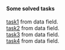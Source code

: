 #### Some solved tasks  
[task1](https://github.com/aprotopopov/spice/blob/master/data/data_task1.ipynb) from data field.  
[task2](https://github.com/aprotopopov/spice/blob/master/data/data_task2.ipynb) from data field.  
[task3](https://github.com/aprotopopov/spice/blob/master/data/data_task3.ipynb) from data field.  
[task4](https://github.com/aprotopopov/spice/blob/master/data/task4/data_task4.ipynb) from data field.  

